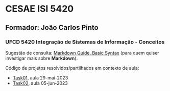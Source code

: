 # CESAE ISI 5420 
 
## Formador: João Carlos Pinto
 
### UFCD 5420 Integração de Sistemas de Informação - Conceitos 
 

Sugestão de consulta: [Markdown Guide, Basic Syntax](https://www.markdownguide.org/basic-syntax) (para quem quiser investigar mais sobre **Markdown**).
 
Código de projetos resolvidos/partilhados em contexto de aula: 
  
- [Task01](Task01/), aula 29-mai-2023
- [Task02](Task02/), aula 05-jun-2023


